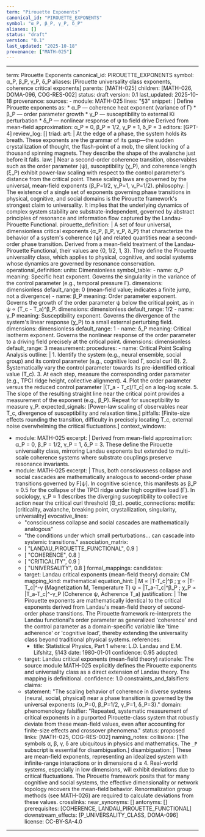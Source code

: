 ```yaml
---
term: "Pirouette Exponents"
canonical_id: "PIROUETTE_EXPONENTS"
symbol: "α_P, β_P, γ_P, δ_P"
aliases: []
status: "draft"
version: "0.1"
last_updated: "2025-10-18"
provenance: ["MATH-025"]
---
```


---
term: Pirouette Exponents
canonical_id: PIROUETTE_EXPONENTS
symbol: α_P, β_P, γ_P, δ_P
aliases: [Pirouette universality class exponents, coherence critical exponents]
parents: [MATH-025]
children: [MATH-026, DOMA-096, COG-RES-002]
status: draft
version: 0.1
last_updated: 2025-10-18
provenance:
  sources:
    - module: MATH-025
      lines: "§3"
      snippet: |
        Define Pirouette exponents as:
        * α_P — coherence heat exponent (variance of Γ)
        * β_P — order parameter growth
        * γ_P — susceptibility to external Ki perturbation
        * δ_P — nonlinear response of ψ to field drive
        Derived from mean-field approximation: α_P = 0, β_P = 1/2, γ_P = 1, δ_P = 3
  editors: [GPT-4]
  review_log: []
triad:
  art: |
    At the edge of a phase, the system holds its breath. These exponents are the grammar of its gasp—the sudden crystallization of thought, the flash-point of a mob, the silent locking of a thousand spinning magnets. They describe the shape of the avalanche just before it falls.
  law: |
    Near a second-order coherence transition, observables such as the order parameter (ψ), susceptibility (χ_P), and coherence length (ξ_P) exhibit power-law scaling with respect to the control parameter's distance from the critical point. These scaling laws are governed by the universal, mean-field exponents (β_P=1/2, γ_P=1, ν_P=1/2).
  philosophy: |
    The existence of a single set of exponents governing phase transitions in physical, cognitive, and social domains is the Pirouette framework's strongest claim to universality. It implies that the underlying dynamics of complex system stability are substrate-independent, governed by abstract principles of resonance and information flow captured by the Landau-Pirouette Functional.
pirouette_definition: |
  A set of four universal, dimensionless critical exponents {α_P, β_P, γ_P, δ_P} that characterize the behavior of a system's coherence (ψ) and related quantities near a second-order phase transition. Derived from a mean-field treatment of the Landau-Pirouette Functional, their values are {0, 1/2, 1, 3}. They define the Pirouette universality class, which applies to physical, cognitive, and social systems whose dynamics are governed by resonance conservation.
operational_definition:
  units: Dimensionless
  symbol_table:
    - name: α_P
      meaning: Specific heat exponent. Governs the singularity in the variance of the control parameter (e.g., temporal pressure Γ).
      dimensions: dimensionless
      default_range: 0 (mean-field value; indicates a finite jump, not a divergence)
    - name: β_P
      meaning: Order parameter exponent. Governs the growth of the order parameter ψ below the critical point, as in ψ ∝ (T_c - T_a)^β_P.
      dimensions: dimensionless
      default_range: 1/2
    - name: γ_P
      meaning: Susceptibility exponent. Governs the divergence of the system's linear response (χ_P) to a small external perturbing field.
      dimensions: dimensionless
      default_range: 1
    - name: δ_P
      meaning: Critical isotherm exponent. Governs the nonlinear response of the order parameter to a driving field precisely at the critical point.
      dimensions: dimensionless
      default_range: 3
  measurement:
    procedures:
      - name: Critical Point Scaling Analysis
        outline: |
          1. Identify the system (e.g., neural ensemble, social group) and its control parameter (e.g., cognitive load Γ, social curl Θ).
          2. Systematically vary the control parameter towards its pre-identified critical value (T_c).
          3. At each step, measure the corresponding order parameter (e.g., TPCI ridge height, collective alignment).
          4. Plot the order parameter versus the reduced control parameter |(T_a - T_c)/T_c| on a log-log scale.
          5. The slope of the resulting straight line near the critical point provides a measurement of the exponent (e.g., β_P). Repeat for susceptibility to measure γ_P.
        expected_signals: [Power-law scaling of observables near T_c, divergence of susceptibility and relaxation time.]
        pitfalls: [Finite-size effects rounding the transition, difficulty in precisely locating T_c, external noise overwhelming the critical fluctuations.]
context_windows:
  - module: MATH-025
    excerpt: |
      Derived from mean-field approximation: α_P = 0, β_P = 1/2, γ_P = 1, δ_P = 3. These define the Pirouette universality class, mirroring Landau exponents but extended to multi-scale coherence systems where substrate couplings preserve resonance invariants.
  - module: MATH-025
    excerpt: |
      Thus, both consciousness collapse and social cascades are mathematically analogous to second-order phase transitions governed by F[ψ]. In cognitive science, this manifests as β_P ≈ 0.5 for the collapse of the TPCI ridge under high cognitive load (Γ). In sociology, γ_P ≈ 1 describes the diverging susceptibility to collective action near the critical curl threshold (Θ_c).
poetic_connections:
  motifs: [criticality, avalanche, breaking point, crystallization, singularity, universality]
  evocative_lines:
    - "consciousness collapse and social cascades are mathematically analogous"
    - "the conditions under which small perturbations... can cascade into systemic transitions."
  association_matrix:
    - [ "LANDAU_PIROUETTE_FUNCTIONAL", 0.9 ]
    - [ "COHERENCE", 0.8 ]
    - [ "CRITICALITY", 0.9 ]
    - [ "UNIVERSALITY", 0.8 ]
formal_mappings:
  candidates:
    - target: Landau critical exponents (mean-field theory)
      domain: CM
      mapping_kind: mathematical
      equation_hint: |
        M ∝ |T-T_c|^β ; χ ∝ |T-T_c|^-γ  (Magnetization M, Temperature T)
        ψ ∝ |T_a-T_c|^β_P ; χ_P ∝ |T_a-T_c|^-γ_P (Coherence ψ, Adherence T_a)
      justification: |
        The Pirouette exponents are mathematically identical to the critical exponents derived from Landau's mean-field theory of second-order phase transitions. The Pirouette framework re-interprets the Landau functional's order parameter as generalized 'coherence' and the control parameter as a domain-specific variable like 'time adherence' or 'cognitive load', thereby extending the universality class beyond traditional physical systems.
      references:
        - title: Statistical Physics, Part 1
          where: L.D. Landau and E.M. Lifshitz, §143
          date: 1980-01-01
      confidence: 0.95
  adopted:
    - target: Landau critical exponents (mean-field theory)
      rationale: The source module MATH-025 explicitly defines the Pirouette exponents and universality class as a direct extension of Landau theory. The mapping is definitional.
      confidence: 1.0
constraints_and_falsifiers:
  claims:
    - statement: "The scaling behavior of coherence in diverse systems (neural, social, physical) near a phase transition is governed by the universal exponents {α_P=0, β_P=1/2, γ_P=1, δ_P=3}."
      domain: phenomenology
      falsifier: "Repeated, systematic measurement of critical exponents in a purported Pirouette-class system that robustly deviate from these mean-field values, even after accounting for finite-size effects and crossover phenomena."
      status: proposed
      links: [MATH-025, COG-RES-002]
naming_notes:
  collisions: [The symbols α, β, γ, δ are ubiquitous in physics and mathematics. The `_P` subscript is essential for disambiguation.]
  disambiguation: |
    These are mean-field exponents, representing an idealized system with infinite-range interactions or in dimensions d ≥ 4. Real-world systems, especially in low dimensions, will exhibit deviations due to critical fluctuations. The Pirouette framework posits that for many cognitive and social systems, the effective dimensionality or network topology recovers the mean-field behavior. Renormalization group methods (see MATH-026) are required to calculate deviations from these values.
crosslinks:
  near_synonyms: []
  antonyms: []
  prerequisites: [COHERENCE, LANDAU_PIROUETTE_FUNCTIONAL]
  downstream_effects: [P_UNIVERSALITY_CLASS, DOMA-096]
license: CC-BY-SA-4.0
---